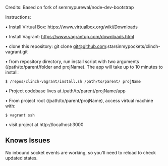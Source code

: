 Credits: Based on fork of semmypurewal/node-dev-bootstrap

Instructions:

• Install Virtual Box: https://www.virtualbox.org/wiki/Downloads

• Install Vagrant: https://www.vagrantup.com/downloads.html

• clone this repository: git clone git@github.com:starsinmypockets/clinch-vagrant.git

• from repository directory, run install script with two arguments (/path/to/parent/folder and projName). The app will take up to 10 minutes to install:

    $ /repos/clinch-vagrant/install.sh /path/to/parent/ projName

• Project codebase lives at /path/to/parent/projName/app

• From project root (/path/to/parent/projName), access virtual machine with:

    $ vagrant ssh

• visit project at http://localhost:3000

Knows Issues
------------
No inbound socket events are working, so you'll need to reload to check updated states.
